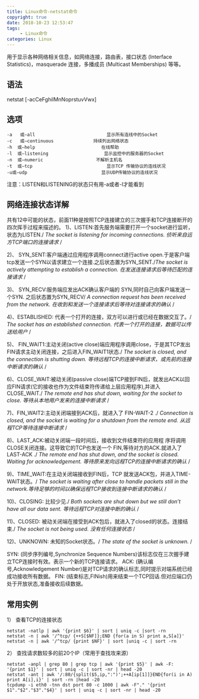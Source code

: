 ```yaml
---
title: Linux命令-netstat命令
copyright: true
date: 2018-10-23 12:53:47
tags:
     - Linux命令
categories: Linux
---
```


用于显示各种网络相关信息，如网络连接，路由表，接口状态 (Interface Statistics)，masquerade 连接，多播成员 (Multicast Memberships) 等等。

## 语法

netstat [-acCeFghilMnNoprstuvVwx]

## 选项

```
-a   或–all                           显示所有连线中的Socket
-c   或–continuous               持续列出网络状态
-h  或–help                         在线帮助
-l  或–listening                     显示监控中的服务器的Socket
-n  或–numeric                    不解析主机名
-t  或–tcp                            显示TCP 传输协议的连线状况
-u或–udp                            显示UDP传输协议的连线状况
```

注意：LISTEN和LISTENING的状态只有用-a或者-l才能看到

## 网络连接状态详解

共有12中可能的状态，前面11种是按照TCP连接建立的三次握手和TCP连接断开的四次挥手过程来描述的。
1)、LISTEN:首先服务端需要打开一个socket进行监听，状态为LISTEN./ *The socket is listening for incoming connections. 侦听来自远方TCP端口的连接请求* /

2)、 SYN_SENT:客户端通过应用程序调用connect进行active open.于是客户端tcp发送一个SYN以请求建立一个连接.之后状态置为SYN_SENT./*The socket is actively attempting to establish a connection. 在发送连接请求后等待匹配的连接请求* /

3)、 SYN_RECV:服务端应发出ACK确认客户端的 SYN,同时自己向客户端发送一个SYN. 之后状态置为SYN_RECV/ *A connection request has been received from the network. 在收到和发送一个连接请求后等待对连接请求的确认* /

4)、ESTABLISHED: 代表一个打开的连接，双方可以进行或已经在数据交互了。/ *The socket has an established connection. 代表一个打开的连接，数据可以传送给用户* /

5)、 FIN_WAIT1:主动关闭(active close)端应用程序调用close，于是其TCP发出FIN请求主动关闭连接，之后进入FIN_WAIT1状态./ *The socket is closed, and the connection is shutting down. 等待远程TCP的连接中断请求，或先前的连接中断请求的确认* /

6)、CLOSE_WAIT:被动关闭(passive close)端TCP接到FIN后，就发出ACK以回应FIN请求(它的接收也作为文件结束符传递给上层应用程序),并进入CLOSE_WAIT./ *The remote end has shut down, waiting for the socket to close. 等待从本地用户发来的连接中断请求* /

7)、FIN_WAIT2:主动关闭端接到ACK后，就进入了 FIN-WAIT-2 ./ *Connection is closed, and the socket is waiting for a shutdown from the remote end. 从远程TCP等待连接中断请求* /

8)、LAST_ACK:被动关闭端一段时间后，接收到文件结束符的应用程 序将调用CLOSE关闭连接。这导致它的TCP也发送一个 FIN,等待对方的ACK.就进入了LAST-ACK ./ *The remote end has shut down, and the socket is closed. Waiting for acknowledgement. 等待原来发向远程TCP的连接中断请求的确认* /

9)、TIME_WAIT:在主动关闭端接收到FIN后，TCP 就发送ACK包，并进入TIME-WAIT状态。/ *The socket is waiting after close to handle packets still in the network.等待足够的时间以确保远程TCP接收到连接中断请求的确认* /

10)、CLOSING: 比较少见./ *Both sockets are shut down but we still don’t have all our data sent. 等待远程TCP对连接中断的确认* /

11)、CLOSED: 被动关闭端在接受到ACK包后，就进入了closed的状态。连接结束./ *The socket is not being used. 没有任何连接状态* /

12)、UNKNOWN: 未知的Socket状态。/ *The state of the socket is unknown.* /

SYN: (同步序列编号,Synchronize Sequence Numbers)该标志仅在三次握手建立TCP连接时有效。表示一个新的TCP连接请求。
ACK: (确认编号,Acknowledgement Number)是对TCP请求的确认标志,同时提示对端系统已经成功接收所有数据。
FIN: (结束标志,FINish)用来结束一个TCP回话.但对应端口仍处于开放状态,准备接收后续数据。

## 常用实例

1） 查看TCP的连接状态

```
netstat -natlp | awk '{print $6}' | sort | uniq -c |sort -rn
netstat -n | awk '/^tcp/ {++S[$NF]};END {for(a in S) print a,S[a]}'
netstat -n | awk '/^tcp/ {print $NF}' | sort |uniq -c | sort -rn
```

2） 查找请求数较多的前20个IP（常用于查找攻来源）

```
netstat -anpl | grep 80 | grep tcp | awk '{print $5}' | awk -F: '{print $1}' | sort | uniq -c | sort -nr | head -20
netstat -ant | awk '/:80/{split($5,ip,":")';++A[ip[1]]}END{for(i in A) print A[i],i}' | sort -rn |head -20 
tcpdump -i eth0 -tnn dst port 80 -c 1000 | awk -F"." '{print $1"."$2"."$3"."$4}' | sort | uniq -c | sort -nr | head -20
```

